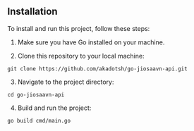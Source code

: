 
## Installation

To install and run this project, follow these steps:

1. Make sure you have Go installed on your machine.

2. Clone this repository to your local machine:

```
git clone https://github.com/akadotsh/go-jiosaavn-api.git
```

3. Navigate to the project directory:

```
cd go-jiosaavn-api
```

4. Build and run the project:

```
go build cmd/main.go
```
